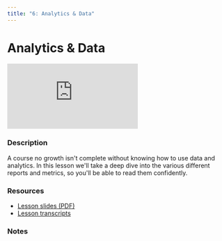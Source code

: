 ```yaml
---
title: "6: Analytics & Data"
---
```


# Analytics & Data

<div class='embed-container'><iframe src='https://player.vimeo.com/video/323216282' frameborder='0' webkitAllowFullScreen mozallowfullscreen allowFullScreen></iframe></div>


### Description

A course no growth isn't complete without knowing how to use data and analytics. In this lesson we'll take a deep dive into the various different reports and metrics, so you'll be able to read them confidently.

### Resources

- [Lesson slides (PDF)](https://drive.google.com/open?id=1KVkoGZNDPMUUpycIkg4yakKCAMX-h3Eu)
- [Lesson transcripts](https://drive.google.com/open?id=1NYoEw5OEuAGCysWer9hBr4CU5ZTb687cousKDubnSWc)

### Notes